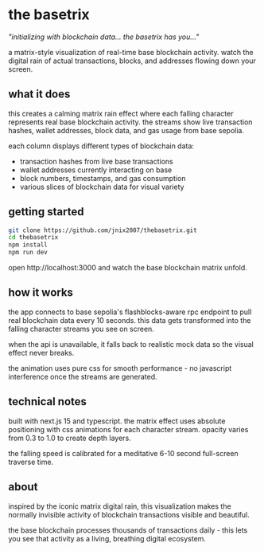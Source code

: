 # the basetrix

*"initializing with blockchain data... the basetrix has you..."*

a matrix-style visualization of real-time base blockchain activity. watch the digital rain of actual transactions, blocks, and addresses flowing down your screen.

## what it does

this creates a calming matrix rain effect where each falling character represents real base blockchain activity. the streams show live transaction hashes, wallet addresses, block data, and gas usage from base sepolia.

each column displays different types of blockchain data:
- transaction hashes from live base transactions
- wallet addresses currently interacting on base
- block numbers, timestamps, and gas consumption
- various slices of blockchain data for visual variety

## getting started

```bash
git clone https://github.com/jnix2007/thebasetrix.git
cd thebasetrix
npm install
npm run dev
```

open http://localhost:3000 and watch the base blockchain matrix unfold.

## how it works

the app connects to base sepolia's flashblocks-aware rpc endpoint to pull real blockchain data every 10 seconds. this data gets transformed into the falling character streams you see on screen.

when the api is unavailable, it falls back to realistic mock data so the visual effect never breaks.

the animation uses pure css for smooth performance - no javascript interference once the streams are generated.

## technical notes

built with next.js 15 and typescript. the matrix effect uses absolute positioning with css animations for each character stream. opacity varies from 0.3 to 1.0 to create depth layers.

the falling speed is calibrated for a meditative 6-10 second full-screen traverse time.

## about

inspired by the iconic matrix digital rain, this visualization makes the normally invisible activity of blockchain transactions visible and beautiful.

the base blockchain processes thousands of transactions daily - this lets you see that activity as a living, breathing digital ecosystem.
